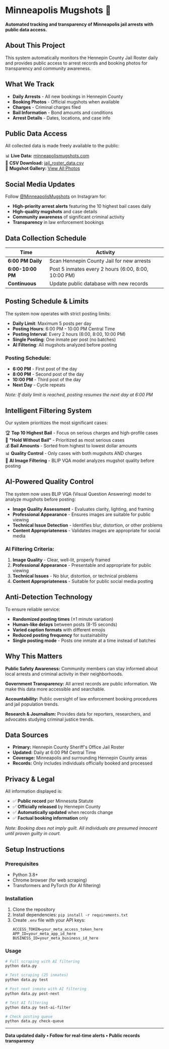 # Minneapolis Mugshots 🚨

**Automated tracking and transparency of Minneapolis jail arrests with public data access.**

## About This Project

This system automatically monitors the Hennepin County Jail Roster daily and provides public access to arrest records and booking photos for transparency and community awareness.

## What We Track

- **Daily Arrests** - All new bookings in Hennepin County  
- **Booking Photos** - Official mugshots when available
- **Charges** - Criminal charges filed  
- **Bail Information** - Bond amounts and conditions
- **Arrest Details** - Dates, locations, and case info

## Public Data Access

All collected data is made freely available to the public:

📊 **Live Data:** [minneapolismugshots.com](https://ryanjhermes.github.io/minneapolismugshots/)  
📄 **CSV Download:** [jail_roster_data.csv](https://ryanjhermes.github.io/minneapolismugshots/jail_roster_data.csv)  
📸 **Mugshot Gallery:** [View All Photos](https://ryanjhermes.github.io/minneapolismugshots/mugshots/)  

## Social Media Updates

Follow [@MinneapolisMugshots](https://instagram.com/minneapolismugshots) on Instagram for:
- **High-priority arrest alerts** featuring the 10 highest bail cases daily
- **High-quality mugshots** and case details  
- **Community awareness** of significant criminal activity
- **Transparency** in law enforcement bookings

## Data Collection Schedule

| Time | Activity |
|------|----------|
| **6:00 PM Daily** | Scan Hennepin County Jail for new arrests |
| **6:00-10:00 PM** | Post 5 inmates every 2 hours (6:00, 8:00, 10:00 PM) |
| **Continuous** | Update public database with new records |

## Posting Schedule & Limits

The system now operates with strict posting limits:

- **Daily Limit**: Maximum 5 posts per day
- **Posting Hours**: 6:00 PM - 10:00 PM Central Time
- **Posting Interval**: Every 2 hours (6:00, 8:00, 10:00 PM)
- **Single Posting**: One inmate per post (no batches)
- **AI Filtering**: All mugshots analyzed before posting

### Posting Schedule:
- **6:00 PM** - First post of the day
- **8:00 PM** - Second post of the day  
- **10:00 PM** - Third post of the day
- **Next Day** - Cycle repeats

*Note: If daily limit is reached, posting resumes the next day at 6:00 PM*

## Intelligent Filtering System

Our system prioritizes the most significant cases:

🏆 **Top 10 Highest Bail** - Focus on serious charges and high-profile cases  
🚫 **"Hold Without Bail"** - Prioritized as most serious cases  
💰 **Bail Amounts** - Sorted from highest to lowest dollar amounts  
📊 **Quality Control** - Only cases with both mugshots AND charges  
🤖 **AI Image Filtering** - BLIP VQA model analyzes mugshot quality before posting

## AI-Powered Quality Control

The system now uses BLIP VQA (Visual Question Answering) model to analyze mugshots before posting:

- **Image Quality Assessment** - Evaluates clarity, lighting, and framing
- **Professional Appearance** - Ensures images are suitable for public viewing
- **Technical Issue Detection** - Identifies blur, distortion, or other problems
- **Content Appropriateness** - Validates images are appropriate for social media

### AI Filtering Criteria:
1. **Image Quality** - Clear, well-lit, properly framed
2. **Professional Appearance** - Presentable and appropriate for public viewing
3. **Technical Issues** - No blur, distortion, or technical problems
4. **Content Appropriateness** - Suitable for public social media posting

## Anti-Detection Technology

To ensure reliable service:
- **Randomized posting times** (±1 minute variation)
- **Human-like delays** between posts (8-15 seconds)
- **Varied caption formats** with different emojis
- **Reduced posting frequency** for sustainability
- **Single posting mode** - Posts one inmate at a time instead of batches

## Why This Matters

**Public Safety Awareness:** Community members can stay informed about local arrests and criminal activity in their neighborhoods.

**Government Transparency:** All arrest records are public information. We make this data more accessible and searchable.

**Accountability:** Public oversight of law enforcement booking procedures and jail population trends.

**Research & Journalism:** Provides data for reporters, researchers, and advocates studying criminal justice trends.

## Data Sources

- **Primary:** Hennepin County Sheriff's Office Jail Roster
- **Updated:** Daily at 6:00 PM Central Time  
- **Coverage:** Minneapolis and surrounding Hennepin County areas
- **Records:** Only includes individuals officially booked and processed

## Privacy & Legal

All information displayed is:
- ✅ **Public record** per Minnesota Statute
- ✅ **Officially released** by Hennepin County  
- ✅ **Automatically updated** when records change
- ✅ **Factual booking information** only

*Note: Booking does not imply guilt. All individuals are presumed innocent until proven guilty in court.*

## Setup Instructions

### Prerequisites
- Python 3.8+
- Chrome browser (for web scraping)
- Transformers and PyTorch (for AI filtering)

### Installation
1. Clone the repository
2. Install dependencies: `pip install -r requirements.txt`
3. Create `.env` file with your API keys:
   ```
   ACCESS_TOKEN=your_meta_access_token_here
   APP_ID=your_meta_app_id_here
   BUSINESS_ID=your_meta_business_id_here
   ```

### Usage
```bash
# Full scraping with AI filtering
python data.py

# Test scraping (25 inmates)
python data.py test

# Post next inmate with AI filtering
python data.py post-next

# Test AI filtering
python data.py test-ai-filter

# Check posting queue
python data.py check-queue
```

---

**Data updated daily • Follow for real-time alerts • Public records transparency**